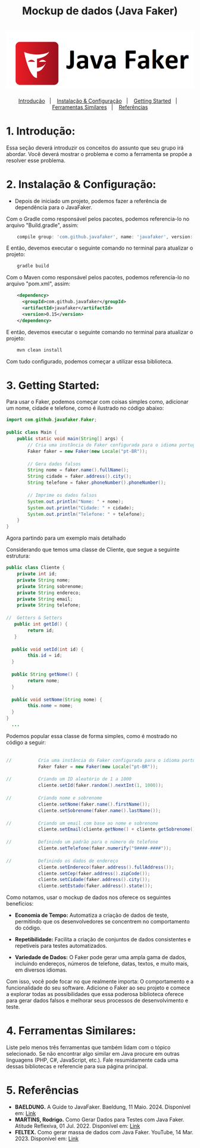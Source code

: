 <h1 align="center"> Mockup de dados (Java Faker) </h1>
  <h1 align="center"> <img alt="JavaFaker" src="JavaFaker.png" /> </h1>

<p align="center">
  <a href="#Introdução">Introdução</a>&nbsp;&nbsp;&nbsp;|&nbsp;&nbsp;&nbsp;
  <a href="#Instalação & Configuração">Instalação & Configuração</a>&nbsp;&nbsp;&nbsp;|&nbsp;&nbsp;&nbsp;
  <a href="#Getting Started">Getting Started</a>&nbsp;&nbsp;&nbsp;|&nbsp;&nbsp;&nbsp;
  <a href="#Ferramentas Similares">Ferramentas Similares</a>&nbsp;&nbsp;&nbsp;|&nbsp;&nbsp;&nbsp;
  <a href="#Referências">Referências</a>
</p>


# 1. Introdução:
Essa seção deverá introduzir os conceitos do assunto que seu grupo irá abordar. Você deverá mostrar o problema e como a ferramenta se propõe a resolver esse problema.

# 2. Instalação & Configuração:
* Depois de iniciado um projeto, podemos fazer a referência de dependência para o JavaFaker.

Com o Gradle como responsável pelos pacotes, podemos referencia-lo no arquivo "Build.gradle", assim:
  
```javascript
    compile group: 'com.github.javafaker', name: 'javafaker', version: '0.15'
```
E então, devemos executar o seguinte comando no terminal para atualizar o projeto:
```javascript
    gradle build
```


Com o Maven como responsável pelos pacotes, podemos referencia-lo no arquivo "pom.xml", assim:
```xml
    <dependency>
      <groupId>com.github.javafaker</groupId>
      <artifactId>javafaker</artifactId>
      <version>0.15</version>
    </dependency>
```
E então, devemos executar o seguinte comando no terminal para atualizar o projeto:
```javascript
    mvn clean install
```

Com tudo configurado, podemos começar a utilizar essa biblioteca.

# 3. Getting Started:
Para usar o Faker, podemos começar com coisas simples como, adicionar um nome, cidade e telefone, como é ilustrado no código abaixo:
```java
import com.github.javafaker.Faker;

public class Main {
    public static void main(String[] args) {
        // Cria uma instância do Faker configurada para o idioma português do Brasil
        Faker faker = new Faker(new Locale("pt-BR"));

        // Gera dados falsos
        String nome = faker.name().fullName();
        String cidade = faker.address().city();
        String telefone = faker.phoneNumber().phoneNumber();

        // Imprime os dados falsos
        System.out.println("Nome: " + nome);
        System.out.println("Cidade: " + cidade);
        System.out.println("Telefone: " + telefone);
    }
}
```
Agora partindo para um exemplo mais detalhado

Considerando que temos uma classe de Cliente, que segue a seguinte estrutura:
```java
public class Cliente {
    private int id;
    private String nome;
    private String sobrenome;
    private String endereco;
    private String email;
    private String telefone;

//  Getters & Setters
   public int getId() {
        return id;
   }

  public void setId(int id) {
        this.id = id;
  }

  public String getNome() {
        return nome;
  }

  public void setNome(String nome) {
        this.nome = nome;
  }
}
  ...
```

Podemos popular essa classe de forma simples, como é mostrado no código a seguir:

```java

//          Cria uma instância do Faker configurada para o idioma português do Brasil
            Faker faker = new Faker(new Locale("pt-BR"));

//          Criando um ID aleatório de 1 a 1000
            cliente.setId(faker.random().nextInt(1, 1000));

//          Criando nome e sobrenome
            cliente.setNome(faker.name().firstName());
            cliente.setSobrenome(faker.name().lastName());

//          Criando um email com base ao nome e sobrenome
            cliente.setEmail(cliente.getNome() + cliente.getSobrenome() + "@ufmg.br");

//          Definindo um padrão para o número de telefone
            cliente.setTelefone(faker.numerify("9####-####"));

//          Definindo os dados de endereço
            cliente.setEndereco(faker.address().fullAddress());
            cliente.setCep(faker.address().zipCode());
            cliente.setCidade(faker.address().city());
            cliente.setEstado(faker.address().state());
```

Como notamos, usar o mockup de dados nos oferece os seguintes benefícios:

* **Economia de Tempo:** Automatiza a criação de dados de teste, permitindo que os desenvolvedores se concentrem no comportamento do código.

* **Repetibilidade:** Facilita a criação de conjuntos de dados consistentes e repetíveis para testes automatizados.

* **Variedade de Dados:** O Faker pode gerar uma ampla gama de dados, incluindo endereços, números de telefone, datas, textos, e muito mais, em diversos idiomas.

Com isso, você pode focar no que realmente importa: 
O comportamento e a funcionalidade do seu software. Adicione o Faker ao seu projeto e comece a explorar todas as possibilidades que essa poderosa biblioteca oferece para gerar dados falsos e melhorar seus processos de desenvolvimento e teste.

# 4. Ferramentas Similares:
Liste pelo menos três ferramentas que também lidam com o tópico selecionado. Se não encontrar algo similar em Java procure em outras linguagens (PHP, C#, JavaScript, etc.). Fale resumidamente cada uma dessas bibliotecas e referencie para sua página principal.

# 5. Referências
* **BAELDUNG.** A Guide to JavaFaker. Baeldung, 11 Maio. 2024. Disponível em: [Link](https://www.baeldung.com/java-faker)
* **MARTINS, Rodrigo.** Como Gerar Dados para Testes com Java Faker. Atitude Reflexiva, 01 Jul. 2022. Disponível em: [Link](https://atitudereflexiva.wordpress.com/2022/07/01/como-gerar-dados-para-testes-com-java-faker/)
* **FELTEX.** Como gerar massa de dados com Java Faker. YouTube, 14 Mar. 2023. Disponível em: [Link](https://youtu.be/teVyz17rVX4)
